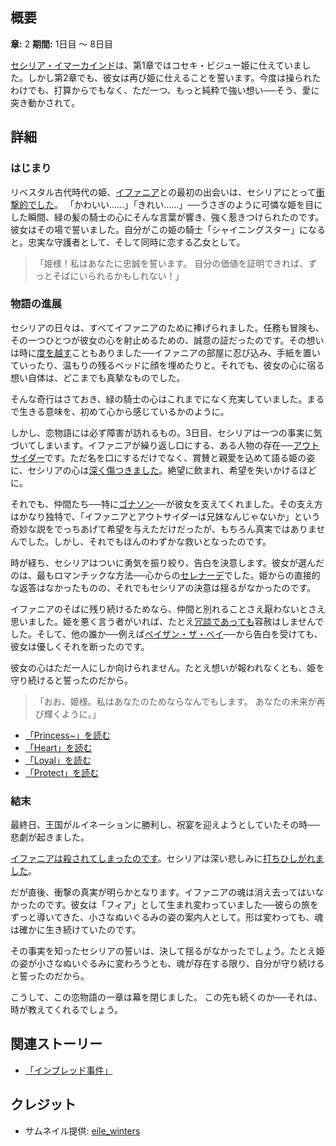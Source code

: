 <!-- title: おお、プリンセス -->
<!-- quote: あなたの名誉のために戦おう、誓いを貫く騎士として。 -->
<!-- chapters: 1 -->
<!-- images: (セシリアとイファニアの初対面), (イファニアのベッドで怪しい行動をするセシリア), (ゴナソンとビジューに慰められるセシリア), (イファニアへ贈るセシリアのセレナーデ), (イファニアの死を知ったセシリア) -->
<!-- model: false -->

## 概要

**章:** 2
**期間:** 1日目 ～ 8日目

[セシリア・イマーカインド](#entry:cecilia-entry)は、第1章ではコセキ・ビジュー姫に仕えていました。しかし第2章でも、彼女は再び姫に仕えることを誓います。今度は操られたわけでも、打算からでもなく、ただ一つ、もっと純粋で強い想い──そう、愛に突き動かされて。

## 詳細

### はじまり

リベスタル古代時代の姫、[イファニア](#entry:iphania-entry)との最初の出会いは、セシリアにとって[衝撃的でした](https://www.youtube.com/watch?v=cyLsX20esBE&t=3677s)。
「かわいい……」「きれい……」──うさぎのように可憐な姫を目にした瞬間、緑の髪の騎士の心にそんな言葉が響き、強く惹きつけられたのです。彼女はその場で誓いました。自分がこの姫の騎士「シャイニングスター」になると。忠実な守護者として、そして同時に恋する乙女として。

> 「姫様！私はあなたに忠誠を誓います。
> 自分の価値を証明できれば、ずっとそばにいられるかもしれない！」

### 物語の進展

セシリアの日々は、すべてイファニアのために捧げられました。任務も冒険も、その一つひとつが彼女の心を射止めるための、誠意の証だったのです。その想いは時に[度を越す](https://www.youtube.com/live/Icdii90_vSA?si=Jyrns6hejyLxwP1j&t=18262)こともありました──イファニアの部屋に忍び込み、手紙を置いていったり、温もりの残るベッドに顔を埋めたりと。それでも、彼女の心に宿る想い自体は、どこまでも真摯なものでした。

そんな奇行はさておき、緑の騎士の心はこれまでになく充実していました。まるで生きる意味を、初めて心から感じているかのように。

しかし、恋物語には必ず障害が訪れるもの。3日目、セシリアは一つの事実に気づいてしまいます。イファニアが繰り返し口にする、ある人物の存在──[アウトサイダー](#entry:outsider-entry)です。ただ名を口にするだけでなく、賞賛と親愛を込めて語る姫の姿に、セシリアの心は[深く傷つきました](https://www.youtube.com/live/Icdii90_vSA?si=ExxsS-YVaBvPL6Uo&t=5066)。絶望に飲まれ、希望を失いかけるほどに。

それでも、仲間たち──特に[ゴナソン](#entry:gigi-entry)──が彼女を支えてくれました。その支え方はかなり独特で、「イファニアとアウトサイダーは兄妹なんじゃないか」という奇妙な説をでっちあげて希望を与えただけだったが、もちろん真実ではありませんでした。しかし、それでもほんのわずかな救いとなったのです。

時が経ち、セシリアはついに勇気を振り絞り、告白を決意します。彼女が選んだのは、最もロマンチックな方法──心からの[セレナーデ](https://www.youtube.com/live/I75IWfMGVgM?t=7144)でした。姫からの直接的な返答はなかったものの、それでもセシリアの決意は揺るがなかったのです。

イファニアのそばに残り続けるためなら、仲間と別れることさえ厭わないとさえ思いました。姫を悪く言う者がいれば、たとえ[冗談であっても](https://www.youtube.com/live/48HSA_GcOZ0?si=5hds-8Kg9slqsnyV&t=6918)容赦はしませんでした。そして、他の誰か──例えば[ペイザン・ザ・ベイ](#entry:bae-entry)──から告白を受けても、彼女は優しくそれを断ったのです。

彼女の心はただ一人にしか向けられません。たとえ想いが報われなくとも、姫を守り続けると誓ったのだから。

> 「おお、姫様。私はあなたのためならなんでもします。
> あなたの未来が再び輝くように。」

- [「Princess\~」を読む](#text:princess~)
- [「Heart」を読む](#text:heart)
- [「Loyal」を読む](#text:loyal)
- [「Protect」を読む](#text:protect)

### 結末

最終日、王国がルイネーションに勝利し、祝宴を迎えようとしていたその時──悲劇が起きました。

[イファニアは殺されてしまったのです](https://www.youtube.com/live/LyufI3aiCB0?si=GTfSsdxPIM8QPDg9&t=6682)。セシリアは深い悲しみに[打ちひしがれました](https://www.youtube.com/live/LyufI3aiCB0?si=GTfSsdxPIM8QPDg9&t=6682)。

だが直後、衝撃の真実が明らかとなります。イファニアの魂は消え去ってはいなかったのです。彼女は「フィア」として生まれ変わっていました──彼らの旅をずっと導いてきた、小さなぬいぐるみの姿の案内人として。形は変わっても、魂は確かに生き続けていたのです。

その事実を知ったセシリアの誓いは、決して揺るがなかったでしょう。たとえ姫の姿が小さなぬいぐるみに変わろうとも、魂が存在する限り、自分が守り続けると誓ったのだから。

こうして、この恋物語の一章は幕を閉じました。
この先も続くのか──それは、時が教えてくれるでしょう。

## 関連ストーリー

- [「インブレッド事件」](#entry:inbread-entry)

## クレジット

- サムネイル提供: [eile_winters](https://x.com/eule_winters/status/1919969659094499795)

